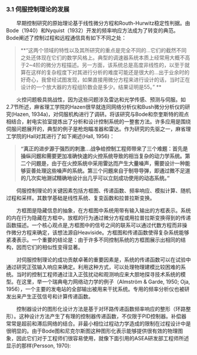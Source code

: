 ### 3.1 伺服控制理论的发展
　　早期控制研究的原始理论基于线性微分方程和Routh-Hurwitz稳定性判据。由Bode（1940）和Nyquist（1932）开发的频率响应方法成为了转变的典范。Bode阐述了控制过程和远程通信具有如下不同之处：
  

> **“这两个领域的特性以及其所研究的重点是完全不同的…它们的截然不同之处还体现在它们的数学风格上。典型的调速器系统本质上经常用大概不高于2~4阶的微分方程描述。另一方面，该系统总是高度非线性的，以至于就算在这样的复杂程度下对其进行分析的难度可能还是很大的…出于业余时的好奇心，我曾经试图发现，如果直接用微分方程来进行设计的话，当时正在设计的一个放大器的方程组阶数会是多少。结果证明是55。” **

　　火控问题极具挑战性，因为这些问题涉及雷达和光学传感、预测与伺服。如2.7节所述，麻省理工学院的Hazen很早就连同网络分析仪和Bush微分分析仪的研究(Hazen, 1934a)，对伺服机构进行了调研。将该研究与Bode和奈奎斯特的观点相结合，射电实验室提炼出了分析和设计控制系统的一整套方法。许多应用是围绕伺服问题展开的，典型的例子是枪炮瞄准器和雷达。作为研究的先驱之一，麻省理工学院的Hall对其进行了如下阐述(Hall, 1956)：
  

> **“真正的进步源于强烈的刺激…战争给控制工程师带来了三个难题：首先是操纵问题和需要更加准确快速的火控系统导致的相当复杂的动力学系统。第二个问题是，由于在火控系统中采用雷达而产生大量噪声，需要设计一种能够妥善处理这些噪声的系统。第三个问题来自于制导导弹，即通过微不足道的几次实地测试精确地设计出几乎可以立刻成功使用的动态系统。”**

　　伺服控制理论的关键因素包括方框图、传递函数、频率响应、模拟计算、随机过程和采样。其数学基础是线性系统、复变函数和拉普拉斯变换。
  
　　方框图是隐藏信息的抽象，在方框图中系统用带有输入输出的方框表示。系统的内在行为隐藏在方框中。放框的行为通过微分方程或用拉普拉斯变换得到的传递函数描述。一个核心观点是,方框图中的信号之间的联系可以通过代数方程而非操作微分方程来确定，该想法源自Heaviside。方框图和传递函数使得复杂系统能够紧凑表示。一个重要的结论是：由于许多不同控制系统的方框图展示出相同的结构，因而它们的相似性变得显著。
  
　　对伺服控制理论的成功贡献卓著的重要因素是，系统的传递函数可以在试验中通过研究正弦输入响应来确定。利用这种方式，可以处理物理建模比较困难的系统。当时的控制工程师通过注入正弦扰动和观测响应来大胆地探寻技术系统的模型。在这里，举一个瑞典电力网络动力学的例子（Almström & Garde, 1950; Oja, 1956），一个主要的发电站的全部输出被用来干扰系统。专用的频率分析仪也被研发出来产生正弦信号和计算传递函数。
  
　　控制器设计的图形化设计方法是基于对环路传递函数频率响应的整形（环路整形）。这种设计方法产生了有理的控制器传递函数，不仅限于PID控制器。补偿器常常是超前和滞后网络的结合。非最小相位过程动力学造成的限制在过程设计中是很明显的。由于Bode图和尼克尔斯图这种图形化表示能够提供很有效的物理图象，因此它们对于工程师们很容易使用，就像下面引用的ASEA研发部工程师所述显示的那样(Persson, 1970): 
